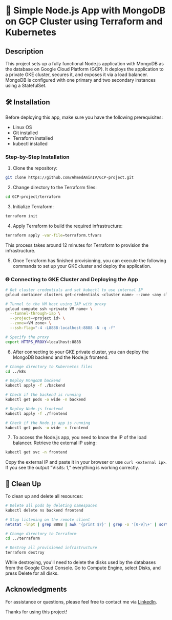 # 🚀 Simple Node.js App with MongoDB on GCP Cluster using Terraform and Kubernetes

## Description
This project sets up a fully functional Node.js application with MongoDB as the database on Google Cloud Platform (GCP). It deploys the application to a private GKE cluster, secures it, and exposes it via a load balancer. MongoDB is configured with one primary and two secondary instances using a StatefulSet.

## 🛠️ Installation
Before deploying this app, make sure you have the following prerequisites:
- Linux OS
- Git installed
- Terraform installed
- kubectl installed

### Step-by-Step Installation
1. Clone the repository:

```bash
git clone https://github.com/AhmedAminIV/GCP-project.git
```

2. Change directory to the Terraform files:

```bash
cd GCP-project/terraform
```

3. Initialize Terraform:

```bash
terraform init
```

4. Apply Terraform to build the required infrastructure:

```bash
terraform apply -var-file=terraform.tfvars
```

This process takes around 12 minutes for Terraform to provision the infrastructure.

5. Once Terraform has finished provisioning, you can execute the following commands to set up your GKE cluster and deploy the application.

### 🌐 Connecting to GKE Cluster and Deploying the App
```bash
# Get cluster credentials and set kubectl to use internal IP
gcloud container clusters get-credentials <cluster name> --zone <any cluster zone> --project <your project name> --internal-ip

# Tunnel to the VM host using IAP with proxy
gcloud compute ssh <private VM name> \
  --tunnel-through-iap \
  --project=<project id> \
  --zone=<VM zone> \
  --ssh-flag="-4 -L8888:localhost:8888 -N -q -f"

# Specify the proxy
export HTTPS_PROXY=localhost:8888
```

6. After connecting to your GKE private cluster, you can deploy the MongoDB backend and the Node.js frontend.

```bash
# Change directory to Kubernetes files
cd ../k8s

# Deploy MongoDB backend
kubectl apply -f ./backend

# Check if the backend is running
kubectl get pods -o wide -n backend

# Deploy Node.js frontend
kubectl apply -f ./frontend

# Check if the Node.js app is running
kubectl get pods -o wide -n frontend
```

7. To access the Node.js app, you need to know the IP of the load balancer. Retrieve the external IP using:

```bash
kubectl get svc -n frontend
```

Copy the external IP and paste it in your browser or use `curl <external ip>`. If you see the output "Visits: 1," everything is working correctly.

## 🧹 Clean Up
To clean up and delete all resources:

```bash
# Delete all pods by deleting namespaces
kubectl delete ns backend frontend

# Stop listening on the remote client
netstat -lnpt | grep 8888 | awk '{print $7}' | grep -o '[0-9]\+' | sort -u | xargs sudo kill

# Change directory to Terraform
cd ../terraform

# Destroy all provisioned infrastructure
terraform destroy
```

While destroying, you'll need to delete the disks used by the databases from the Google Cloud Console. Go to Compute Engine, select Disks, and press Delete for all disks.

## Acknowledgments
For assistance or questions, please feel free to contact me via [LinkedIn](https://www.linkedin.com/in/ahmed-amin-samey/).

Thanks for using this project!
